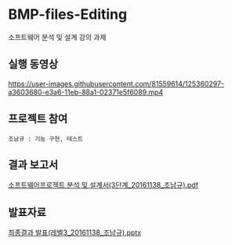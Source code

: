 # BMP-files-Editing
소프트웨어 분석 및 설계 강의 과제

## 실행 동영상

https://user-images.githubusercontent.com/81559614/125360297-a3603680-e3a6-11eb-88a1-02371e5f6089.mp4

## 프로젝트 참여
    조남규 : 기능 구현, 테스트  

## 결과 보고서
[소프트웨어프로젝트 분석 및 설계서(3단계_20161138_조남규).pdf](https://github.com/namkyu742/BMP-files-Editing/files/10155318/3._20161138_.pdf)

## 발표자료
[최종결과 발표(레벨3_20161138_조남규).pptx](https://github.com/namkyu742/BMP-files-Editing/files/6804621/3_20161138_.pptx)  
